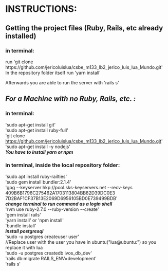 <h1>INSTRUCTIONS:</h1>

<h2>Getting the project files (Ruby, Rails, etc already installed)</h2>
<h3>in terminal:</h3>
run 'git clone https://github.com/jericoluislua/csbe_m133_lb2_jerico_luis_lua_Mundo.git'
<br/>
In the repository folder itself run 'yarn install'

Afterwards you are able to run the server with 'rails s'



<h2><i><b>For a Machine with no Ruby, Rails, etc. :</b></i></h2>
<h3>in terminal:</h3>

'sudo apt-get install git'
<br/>
'sudo apt-get install ruby-full'
<br/>
'git clone https://github.com/jericoluislua/csbe_m133_lb2_jerico_luis_lua_Mundo.git'
<br/>
'sudo apt-get install -y nodejs'
<br/>
<i><b>You have to install yarn or npm</b></i>
<br/>
<h3>in terminal, inside the local repository folder:</h3>

'sudo apt install ruby-railties'
<br/>
'sudo gem install bundler:2.1.4'
<br/>
'gpg --keyserver hkp://pool.sks-keyservers.net --recv-keys 409B6B1796C275462A1703113804BB82D39DC0E3 7D2BAF1CF37B13E2069D6956105BD0E739499BDB'
<br/>
<i><b>change terminal to run command as a login shell</b></i>
<br/>
'rvm use ruby-2.7.0 --ruby-version --create'
<br/>
'gem install rails'
<br/>
'yarn install' or 'npm install'
<br/>
'bundle install'
<br/>
<i><b>install postgresql</b></i>
<br/>
'sudo -u postgres createuser user'
<br/>
//Replace user with the user you have in ubuntu("lua@ubuntu:") so you replace it with lua
<br/>
'sudo -u postgres createdb ivos_db_dev'
<br/>
'rails db:migrate RAILS_ENV=development'
<br/>
'rails s'
